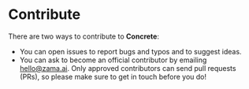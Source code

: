 # Contribute

There are two ways to contribute to **Concrete**:

* You can open issues to report bugs and typos and to suggest ideas.
* You can ask to become an official contributor by emailing hello@zama.ai. Only approved contributors can send pull requests (PRs), so please make sure to get in touch before you do!
